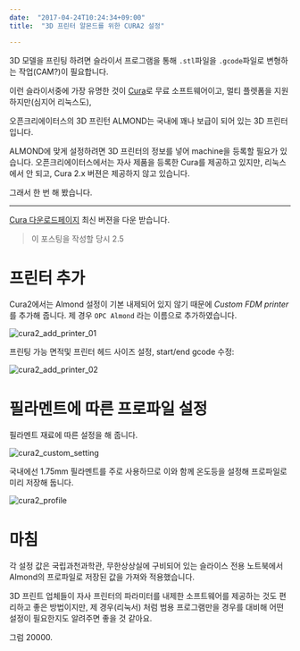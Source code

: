 ```yaml
---
date:  "2017-04-24T10:24:34+09:00"
title:  "3D 프린터 알몬드를 위한 CURA2 설정"

---
```


3D 모델을 프린팅 하려면 슬라이서 프로그램을 통해 `.stl`파일을
`.gcode`파일로 변형하는 작업(CAM?)이 필요합니다.

이런 슬라이서중에 가장 유명한 것이
[Cura](https://ultimaker.com/en/products/cura-software)로
무료 소프트웨어이고, 멀티 플렛폼을 지원하지만(심지어 리눅스도),

오픈크리에이터스의 3D 프린턴 ALMOND는 국내에 꽤나 보급이 되어 있는
3D 프린터 입니다.

ALMOND에 맞게 설정하려면 3D 프린터의 정보를 넣어 machine을 등록할 필요가 있습니다.
오픈크리에이터스에서는 자사 제품을 등록한 Cura를 제공하고 있지만,
리눅스에서 안 되고, Cura 2.x 버젼은 제공하지 않고 있습니다.

그래서 한 번 해 봤습니다.

----

[Cura 다운로드페이지](https://ultimaker.com/en/products/cura-software)
최신 버젼을 다운 받습니다.

> 이 포스팅을 작성할 당시 2.5

# 프린터 추가

Cura2에서는 Almond 설정이 기본 내제되어 있지 않기 때문에 *Custom FDM printer* 를
추가해 줍니다. 제 경우 `OPC Almond` 라는 이름으로 추가하였습니다.

![cura2_add_printer_01](https://homin.dev/asset/blog/img/cura2_add_printer_01.png)

프린팅 가능 면적및 프린터 헤드 사이즈 설정, start/end gcode 수정:

![cura2_add_printer_02](https://homin.dev/asset/blog/img/cura2_add_printer_02.png)

# 필라멘트에 따른 프로파일 설정

필라멘트 재료에 따른 설정을 해 줍니다.

![cura2_custom_setting](https://homin.dev/asset/blog/img/cura2_custom_setting.jpg)

국내에선 1.75mm 필라멘트를 주로 사용하므로 이와 함께 온도등을 설정해
프로파일로 미리 저장해 둡니다.

![cura2_profile](https://homin.dev/asset/blog/img/cura2_profile.png)

# 마침

각 설정 값은 국립과천과학관, 무한상상실에 구비되어 있는 슬라이스 전용 노트북에서
Almond의 프로파일로 저장된 값을 가져와 적용했습니다.

3D 프린트 업체들이 자사 프린터의 파라미터를 내제한 소프트웨어를 제공하는 것도
편리하고 좋은 방법이지만, 제 경우(리눅서) 처럼 범용 프로그램만을 경우를 대비해
어떤 설정이 필요한지도 알려주면 좋을 것 같아요.

그럼 20000.
